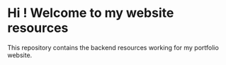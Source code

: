 # Hi ! Welcome to my website resources
This repository contains the backend resources working for my portfolio website.

